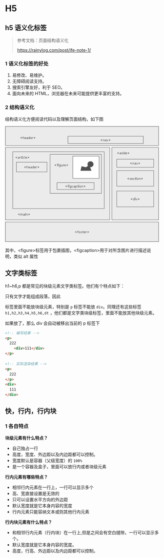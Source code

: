 # H5

## h5 语义化标签

> 参考文档：页面结构语义化
>
> https://rainylog.com/post/ife-note-1/

### 1 语义化标签的好处

1. 易修改、易维护。
2. 无障碍阅读支持。
3. 搜索引擎友好，利于 SEO。
4. 面向未来的 HTML，浏览器在未来可能提供更丰富的支持。

### 2 结构语义化

结构语义化方便阅读代码以及理解页面结构，如下图

![page](../../../public/assets/HTML5/page.png)

其中，\<figure>标签用于包裹插图，\<figcaption>用于对所含图片进行描述说明，类似 alt 属性

## 文字类标签

h1~h6,p 都是常见的块级元素文字类标签。他们有个特点如下：

只有文字才能组成段落，因此 <p> </p>标签里面不能放块级元素，特别是 `p` 标签不能放 `div`。同理还有这些标签`h1,h2,h3,h4,h5,h6,dt` ，他们都是文字类块级标签，里面不能放其他块级元素。

如果放了，那么 div 会自动被移出当前的 p 标签下

```html
<!-- 编写结果 -->
<p>
  222
	<div>111</div>
</p>

<!-- 实际渲染结果 -->
<p>
  222
</p>
<div>
  111
</div>
```

## 快，行内，行内块

### 1 各自特点

**块级元素有什么特点？**

- 自己独占一行
- 高度，宽度、外边距以及内边距都可以控制。
- 宽度默认是容器（父级宽度）的 `100%`
- 是一个容器及盒子，里面可以放行内或者块级元素

**行内元素有哪些特点？**

- 相邻行内元素在一行上，一行可以显示多个
- 高、宽直接设置是无效的
- 只可以设置水平方向的外边距
- 默认宽度就是它本身内容的宽度
- 行内元素只能容纳文本或则其他行内元素

**行内块元素有什么特点？**

- 和相邻行内元素（行内块）在一行上,但是之间会有空白缝隙，一行可以显示多个。
- 默认宽度就是它本身内容的宽度。
- 高度，行高、外边距以及内边距都可以控制。
